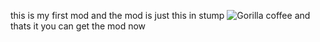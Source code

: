 this is my first mod 
and the mod is just this in stump
![Gorilla coffee](https://github.com/user-attachments/assets/d310552d-f2fd-45fb-ab65-df11c9475d3c)
and thats it 
you can get the mod now
